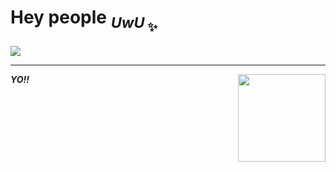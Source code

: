  # Hey people <sub>***UwU***<sub> ✨
![](https://i.pinimg.com/originals/fa/74/8d/fa748dac0a77a0b0bd787f67fe6f3809.jpg)

---



<img style="float: right;" src="https://avatars.githubusercontent.com/u/118107697?v=4"  width="140px" height = "140px">

 ***YO!!***
